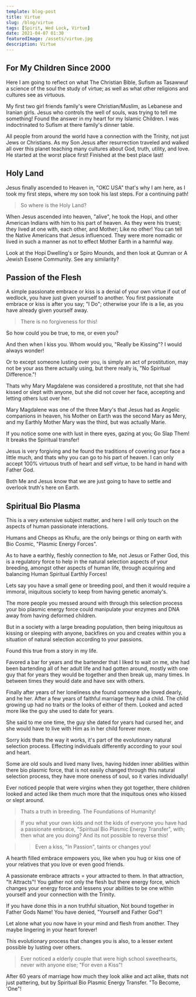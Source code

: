 ```yaml
---
template: blog-post
title: Virtue
slug: /blog/virtue
tags: [Spirit, Wed Lock, Virtue]
date: 2021-04-07 01:30
featuredImage: /assets/virtue.jpg
description: Virtue
---
```


## For My Children Since 2000

Here I am going to reflect on what The Christian Bible, Sufism as Tasawwuf a science of the soul the study of virtue; as well as what other religions and cultures see as virtuous.

My first two girl friends family's were Christian/Muslim, as Lebanese and Iranian girls. Jesus who controls the well of souls, was trying to tell me something! Found the answer in my heart for my Islamic Children. I was indoctrinated to Sufism at there family's dinner table.

All people from around the world have a connection with the Trinity, not just Jews or Christians. As my Son Jesus after resurrection traveled and walked all over this planet teaching many cultures about God, truth, utility, and love. He started at the worst place first! Finished at the best place last!

## Holy Land

Jesus finally ascended to Heaven in, "OKC USA" that's why I am here, as I took my first steps, where my son took his last steps. For a continuing path!

> So where is the Holy Land?

When Jesus ascended into heaven, "alive", he took the Hopi, and other American Indians with him to his part of heaven. As they were his truest; they lived at one with, each other, and Mother; Like no other!
You can tell the Native Americans that Jesus influenced. They were more nomadic or lived in such a manner as not to effect Mother Earth in a harmful way.

Look at the Hopi Dwelling's or Spiro Mounds, and then look at Qumran or A Jewish Essene Community. See any similarity?

## Passion of the Flesh

A simple passionate embrace or kiss is a denial of your own virtue if out of wedlock, you have just given yourself to another. You first passionate embrace or kiss is after you say; "I Do"; otherwise your life is a lie, as you have already given yourself away.

> There is no forgiveness for this!

So how could you be true, to me, or even you?

And then when I kiss you. Whom would you, "Really be Kissing"? I would always wonder!

Or to except someone lusting over you, is simply an act of prostitution, may not be your ass there actually using, but there really is, "No Spiritual Difference."!

Thats why Mary Magdalene was considered a prostitute, not that she had kissed or slept with anyone, but she did not cover her face, accepting and letting others lust over her.

Mary Magdalene was one of the three Mary's that Jesus had as Angelic companions in heaven, his Mother on Earth was the second Mary as Mery, and my Earthly Mother Mary was the third, but was actually Marie.

If you notice some one with lust in there eyes, gazing at you; Go Slap Them! It breaks the Spiritual transfer!

Jesus is very forgiving and he found the traditions of covering your face a little much, and thats why you can go to his part of heaven. I can only accept 100% virtuous truth of heart and self virtue, to be hand in hand with Father God.

Both Me and Jesus know that we are just going to have to settle and overlook truth's here on Earth.

## Spiritual Bio Plasma

This is a very extensive subject matter, and here I will only touch on the aspects of human passionate interactions.

Humans and Cheops as Khufu, are the only beings or thing on earth with Bio Cosmic, "Plasmic Energy Forces". 

As to have a earthly, fleshly connection to Me, not Jesus or Father God, this is a regulatory force to help in the natural selection aspects of your breeding, amongst other aspects of human life, through acquiring and balancing Human Spiritual Earthly Forces!

Lets say you have a small gene or breeding pool, and then it would require a immoral, iniquitous society to keep from having genetic anomaly's.

The more people you messed around with through this selection process your bio plasmic energy force could manipulate your enzymes and DNA away from having deformed children.

But in a society with a large breading population, then being iniquitous as kissing or sleeping with anyone, backfires on you and creates within you a situation of natural selection according to your passions.

Found this true from a story in my life.

Favored a bar for years and the bartender that I liked to wait on me, she had been bartending all of her adult life and had gotten around, mostly with one guy that for years they would be together and then break up, many times. In between times they would date and have sex with others.

Finally after years of her loneliness she found someone she loved dearly, and he her. After a few years of faithful marriage they had a child. The child growing up had no traits or the looks of either of them. Looked and acted more like the guy she used to date for years.

She said to me one time, the guy she dated for years had cursed her, and she would have to live with Him as in her child forever more.

Sorry kids thats the way it works, it's part of the evolutionary natural selection process. Effecting individuals differently according to your soul and heart.

Some are old souls and lived many lives, having hidden inner abilities within there bio plasmic force, that is not easily changed through this natural selection process, they have more oneness of soul, so it varies individually!

Ever noticed people that were virgins when they got together, there children looked and acted like them much more that the iniquitous ones who kissed or slept around.

> Thats a truth in breeding. The Foundations of Humanity!

> If you what your own kids and not the kids of everyone you have had a passionate embrace, "Spiritual Bio Plasmic Energy Transfer", with; then what are you doing? And its not possible to reverse this!

> > Even a kiss, "In Passion", taints or changes you!

A hearth filled embrace empowers you, like when you hug or kiss one of your relatives that you love or even good friends.

A passionate embrace attracts = your attracted to them. In that attraction, "It Attracts"! You gather not only the flesh but there energy force, which changes your energy force and lessens your abilities to be one within yourself and your connection with the Trinity.

If you have done this in a non truthful situation, Not bound together in Father Gods Name! You have denied, "Yourself and Father God"!

Let alone what you now have in your mind and flesh from another. They maybe lingering in your heart forever!

This evolutionary process that changes you is also, to a lesser extent possible by lusting over others.

> Ever noticed a elderly couple that were high school sweethearts, never with anyone else; "For even a Kiss"! 

After 60 years of marriage how much they look alike and act alike, thats not just pattering, but by Spiritual Bio Plasmic Energy Transfer. "To Become, 'One"!



